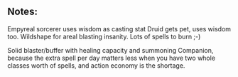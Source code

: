 ## Notes:

Empyreal sorcerer uses wisdom as casting stat
Druid gets pet, uses wisdom too. Wildshape for areal blasting insanity.
Lots of spells to burn ;-)

Solid blaster/buffer with healing capacity and summoning
Companion, because the extra spell per day matters less when you have
two whole classes worth of spells, and action economy is the shortage.

